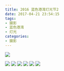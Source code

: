 ```yaml
---
title: 2016 蓝色港湾灯光节2
date: 2017-04-21 23:54:15
tags: 
- 摄影
- 蓝色港湾
- 灯光
categories:
- 摄影
---
```

![](/images/2016-12-25-blue-bay-lights2/1.jpg)
<!-- more -->
![](/images/2016-12-25-blue-bay-lights2/2.jpg)
![](/images/2016-12-25-blue-bay-lights2/3.jpg)
![](/images/2016-12-25-blue-bay-lights2/4.jpg)
![](/images/2016-12-25-blue-bay-lights2/5.jpg)
![](/images/2016-12-25-blue-bay-lights2/6.jpg)
![](/images/2016-12-25-blue-bay-lights2/7.jpg)
